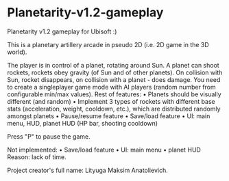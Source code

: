 # Planetarity-v1.2-gameplay
Planetarity v1.2  gameplay for Ubisoft :)  

This is a planetary artillery arcade in pseudo 2D (i.e. 2D game in the 3D world).

The player is in control of a planet, rotating around Sun. A planet can shoot rockets, rockets 
obey gravity (of Sun and of other planets). On collision with Sun, rocket disappears, on 
collision with a planet - does damage. 
You need to create a singleplayer game mode with AI players (random number from 
configurable min/max values). 
Rest of features:
• Planets should be visually different (and random) 
• Implement 3 types of rockets with different base stats (acceleration, weight, 
cooldown, etc.), which are distributed randomly amongst planets 
• Pause/resume feature 
• Save/load feature 
• UI: main menu, HUD, planet HUD (HP bar, shooting cooldown) 

Press "P" to pause the game.

Not implemented: 
• Save/load feature 
• UI: main menu
• planet HUD
Reason: lack of time.

Project creator's full name: Lityuga Maksim Anatolievich. 
